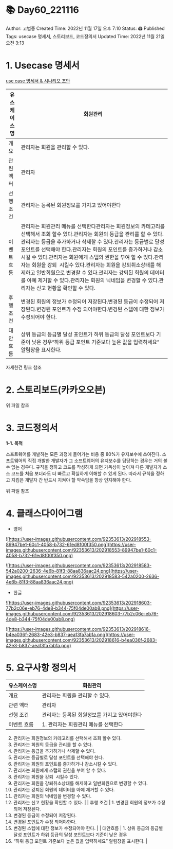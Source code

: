 # 📚 Day60_221116

Author: 고범종
Created Time: 2022년 11월 17일 오후 7:10
Status: 🖨 Published
Tags: usecase 명세서, 스토리보드, 코드정의서
Updated Time: 2022년 11월 21일 오전 3:13

# 1. Usecase 명세서

[use case 명세서 & 시나리오 초안](https://docs.google.com/document/d/1CwMamtcEMscOhbm1KTFeiUC4tDxivXCwZ7GSFDoB1AE/edit)

| 유스케이스명 | 회원관리 |
| --- | --- |
| 개요 | 관리자는 회원을 관리할 수 있다. |
| 관련 액터 | 관리자 |
| 선행 조건 | 관리자는 등록된 회원정보를 가지고 있어야한다 |
| 이벤트 흐름 | 관리자는 회원관리 메뉴를 선택한다관리자는 회원정보의 카테고리를 선택해서 조회 할수 있다.관리자는 회원의 등급을 관리를 할 수 있다.관리자는 등급을 추가하거나 삭제할 수 있다.관리자는 등급별로 달성 포인트를 선택해야 한다.관리자는 회원의 포인트를 증가하거나 감소시킬 수 있다.관리자는 회원에게 스탭의 권한을 부여 할 수 있다.관리자는 회원을 강퇴  시킬수 있다.관리자는 회원을 강퇴취소상태를 해제하고 일반회원으로 변경할 수 있다.관리자는 강퇴된 회원의 데이터를 아예 제거할 수 있다.관리자는 회원의 닉네임을 변경할 수 있다.관리자는 신고 현황을 확인할 수 있다. |
| 후행 조건 | 변경된 회원의 정보가 수정되어 저장된다.변경된 등급이 수정되어 저장된다.변경된 포인트가 수정 되어야한다.변경된 스텝에 대한 정보가 수정되어야 한다. |
| 대안흐름 | 상위 등급의 등급별 달성 포인트가 하위 등급의 달성 포인트보다 기준이 낮은 경우“하위 등급 포인트 기준보다 높은 값을 입력하세요” 알림창을 표시한다. |

자세한건 링크 참조

# 2. 스토리보드(카카오오븐)

위 파일 참조

# 3. 코드정의서

**1-1. 목적**

소프트웨어를 개발하는 모든 과정에 들어가는 비용 중 80%가 유지보수에 쓰여진다. 소프트웨어의 직접 개발한 개발자가 그 소프트웨어의 유지보수를 담당하는 경우는 거의 볼 수 없는 경우다. 규칙을 정하고 코드를 작성하게 되면 가독성이 높아져 다른 개발자가 소스 코드를 처음 보더라도 더 빠르고 확실하게 이해할 수 있게 된다. 따라서 규칙을 정하고 지킴은 개발자 간 반드시 지켜야 할 약속임을 항상 인지해야 한다.

위 파일 참조

# 4. 클래스다이어그램

- 영어

![https://user-images.githubusercontent.com/92353613/202918553-89947be1-60c1-4058-b732-61ed8f00f350.png](https://user-images.githubusercontent.com/92353613/202918553-89947be1-60c1-4058-b732-61ed8f00f350.png)

![https://user-images.githubusercontent.com/92353613/202918583-542a0200-2636-4e6b-81f3-88aa836aac24.png](https://user-images.githubusercontent.com/92353613/202918583-542a0200-2636-4e6b-81f3-88aa836aac24.png)

- 한글

![https://user-images.githubusercontent.com/92353613/202918603-77b2c06e-eb76-4de8-b344-75f04de00ab8.png](https://user-images.githubusercontent.com/92353613/202918603-77b2c06e-eb76-4de8-b344-75f04de00ab8.png)

![https://user-images.githubusercontent.com/92353613/202918616-b4ea036f-2683-42e3-b837-aea13fa7ab1a.png](https://user-images.githubusercontent.com/92353613/202918616-b4ea036f-2683-42e3-b837-aea13fa7ab1a.png)

# 5. 요구사항 정의서

| 유스케이스명 | 회원관리 |
| --- | --- |
| 개요 | 관리자는 회원을 관리할 수 있다. |
| 관련 액터 | 관리자 |
| 선행 조건 | 관리자는 등록된 회원정보를 가지고 있어야한다 |
| 이벤트 흐름 | 1. 관리자는 회원관리 메뉴를 선택한다
2. 관리자는 회원정보의 카테고리를 선택해서 조회 할수 있다.
3. 관리자는 회원의 등급을 관리를 할 수 있다.
4. 관리자는 등급을 추가하거나 삭제할 수 있다.
5. 관리자는 등급별로 달성 포인트를 선택해야 한다.
6. 관리자는 회원의 포인트를 증가하거나 감소시킬 수 있다.
7. 관리자는 회원에게 스탭의 권한을 부여 할 수 있다.
8. 관리자는 회원을 강퇴  시킬수 있다.
9. 관리자는 회원을 강퇴취소상태를 해제하고 일반회원으로 변경할 수 있다.
10. 관리자는 강퇴된 회원의 데이터를 아예 제거할 수 있다.
11. 관리자는 회원의 닉네임을 변경할 수 있다.
12. 관리자는 신고 현황을 확인할 수 있다. |
| 후행 조건 | 1. 변경된 회원의 정보가 수정되어 저장된다.
2. 변경된 등급이 수정되어 저장된다.
3. 변경된 포인트가 수정 되어야한다.
4. 변경된 스텝에 대한 정보가 수정되어야 한다. |
| 대안흐름 | 1. 상위 등급의 등급별 달성 포인트가 하위 등급의 달성 포인트보다 기준이 낮은 경우
1. “하위 등급 포인트 기준보다 높은 값을 입력하세요” 알림창을 표시한다. |
